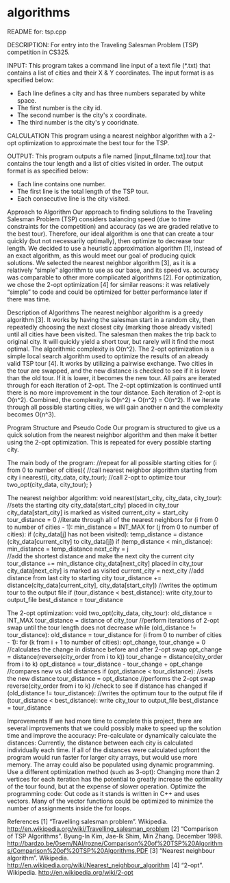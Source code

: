 # algorithms
README for:
tsp.cpp 

DESCRIPTION:
For entry into the Traveling Salesman Problem (TSP) competition in CS325.


INPUT:
This program takes a command line input of a text file (*.txt) that contains a list of cities and their X & Y coordinates. The input format is as specified below:
* Each line defines a city and has three numbers separated by white space.
* The first number is the city id.
* The second number is the city's x coordinate.
* The third number is the city's y cooridnate.

CALCULATION
This program using a nearest neighbor algorithm with a 2-opt optimization to approximate the best tour for the TSP.

OUTPUT:
This program outputs a file named [input_filname.txt].tour that contains the tour length and a list of cities visited in order. The output format is as specified below:
* Each line contains one number.
* The first line is the total length of the TSP tour.
* Each consecutive line is the city visited.

Approach to Algorithm
Our approach to finding solutions to the Traveling Salesman Problem (TSP) considers balancing speed (due to time constraints for the competition) and accuracy (as we are graded relative to the best tour). Therefore, our ideal algorithm is one that can create a tour quickly (but not necessarily optimally), then optimize to decrease tour length. We decided to use a heuristic approximation algorithm [1], instead of an exact algorithm, as this would meet our goal of producing quick solutions. We selected the nearest neighbor algorithm [3], as it is a relatively “simple” algorithm to use as our base, and its speed vs. accuracy was comparable to other more complicated algorithms [2]. For optimization, we chose the 2-opt optimization [4] for similar reasons: it was relatively “simple” to code and could be optimized for better performance later if there was time.

Description of Algorithms
The nearest neighbor algorithm is a greedy algorithm [3]. It works by having the salesman start in a random city, then repeatedly choosing the next closest city (marking those already visited) until all cities have been visited. The salesman then makes the trip back to original city. It will quickly yield a short tour, but rarely will it find the most optimal. The algorithmic complexity is O(n^2). The 2-opt optimization is a simple local search algorithm used to optimize the results of an already valid TSP tour [4]. It works by utilizing a pairwise exchange. Two cities in the tour are swapped, and the new distance is checked to see if it is lower than the old tour. If it is lower, it becomes the new tour. All pairs are iterated through for each iteration of 2-opt. The 2-opt optimization is continued until there is no more improvement in the tour distance. Each iteration of 2-opt is O(n^2). Combined, the complexity is O(n^2) + O(n^2) = O(n^2). If we iterate through all possible starting cities, we will gain another n and the complexity becomes O(n^3).

Program Structure and Pseudo Code
Our program is structured to give us a quick solution from the nearest neighbor algorithm and then make it better using the 2-opt optimization. This is repeated for every possible starting city.

The main body of the program:
//repeat for all possible starting cities
for (i from 0 to number of cities){
   //call nearest neighbor algorithm starting from city i
   nearest(i, city_data, city_tour);
   //call 2-opt to optimize tour
   two_opt(city_data, city_tour);
}

The nearest neighbor algorithm:
void nearest(start_city, city_data, city_tour):
   //sets the starting city
   city_data[start_city] placed in city_tour
   city_data[start_city] is marked as visited
   current_city = start_city
   tour_distance = 0
   //iterate through all of the nearest neighbors
   for (i from 0 to number of cities - 1):
      min_distance = INT_MAX
      for (j from 0 to number of cities):
         if (city_data[j] has not been visited):
            temp_distance = distance (city_data[current_city] to city_data[j])
            if (temp_distance < min_distance):
               min_distance = temp_distance
               next_city = j      	
    	//add the shortest distance and make the next city the current city
    	tour_distance += min_distance
    	city_data[next_city] placed in city_tour
    	city_data[next_city] is marked as visited
    	current_city = next_city
   //add distance from last city to starting city
   tour_distance += distance(city_data[current_city], city_data[start_city])
   //writes the optimum tour to the output file
   if (tour_distance < best_distance):
      write city_tour to output_file
      best_distance = tour_distance

The 2-opt optimization:
void two_opt(city_data, city_tour):
   old_distance = INT_MAX
   tour_distance = distance of city_tour
   //perform iterations of 2-opt swap until the tour length does not decrease
   while (old_distance != tour_distance):
      old_distance = tour_distance
      for (i from 0 to number of cities - 1):
         for (k from i + 1 to number of cities):
            opt_change, tour_change = 0
            //calculates the change in distance before and after 2-opt swap
            opt_change = distance(reverse(city_order from i to k))
            tour_change = distance(city_order from i to k)
            opt_distance = tour_distance - tour_change + opt_change
            //compares new vs old distances
            if (opt_distance < tour_distance):
               //sets the new distance
               tour_distance = opt_distance
               //performs the 2-opt swap
               reverse(city_order from i to k)
      //check to see if distance has changed
    	if (old_distance != tour_distance):
         //writes the optimum tour to the output file
         if (tour_distance < best_distance):
            write city_tour to output_file
            best_distance = tour_distance

Improvements
If we had more time to complete this project, there are several improvements that we could possibly make to speed up the solution time and improve the accuracy:
	Pre-calculate or dynamically calculate the distances:  Currently, the distance between each city is calculated individually each time. If all of the distances were calculated upfront the program would run faster for larger city arrays, but would use more memory. The array could also be populated using dynamic programming.
	Use a different optimization method (such as 3-opt): Changing more than 2 vertices for each iteration has the potential to greatly increase the optimality of the tour found, but at the expense of slower operation.
	Optimize the programming code: Out code as it stands is written in C++ and uses vectors. Many of the vector functions could be optimized to minimize the number of assignments inside the for loops.

References
[1] “Travelling salesman problem”. Wikipedia. http://en.wikipedia.org/wiki/Travelling_salesman_problem
[2] “Comparison of TSP Algorithms”. Byung-In Kim, Jae-Ik Shim, Min Zhang. December 1998. http://bardzo.be/0sem/NAI/rozne/Comparison%20of%20TSP%20Algorithms/Comparison%20of%20TSP%20Algorithms.PDF
[3] “Nearest neighbour algorithm”. Wikipedia. http://en.wikipedia.org/wiki/Nearest_neighbour_algorithm
[4] “2-opt”. Wikipedia. http://en.wikipedia.org/wiki/2-opt

